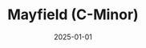 ---
layout: track
title: Mayfield (C-Minor)
permalink: /tracks/mayfield-c-minor/
description: "A StudioRich lo-fi track."
image: /assets/covers/mayfield-c-minor.webp
date: 2025-01-01
duration: "127.32"
album: "Stranger Vibes"
mood: [Energetic, Aggressive]
genre: [lo-fi]
---
